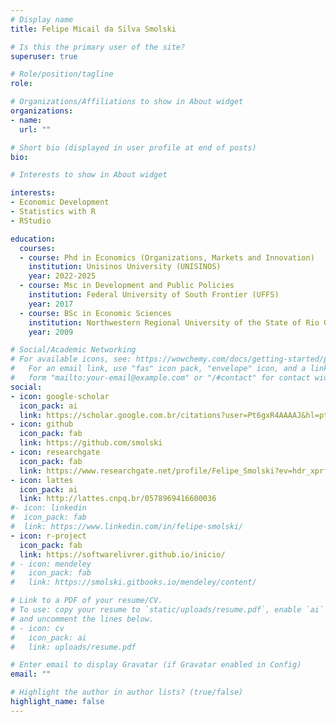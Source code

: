 ```yaml
---
# Display name
title: Felipe Micail da Silva Smolski

# Is this the primary user of the site?
superuser: true

# Role/position/tagline
role: 

# Organizations/Affiliations to show in About widget
organizations:
- name: 
  url: ""

# Short bio (displayed in user profile at end of posts)
bio:

# Interests to show in About widget

interests:
- Economic Development
- Statistics with R
- RStudio

education:
  courses:
  - course: Phd in Economics (Organizations, Markets and Innovation)
    institution: Unisinos University (UNISINOS)
    year: 2022-2025
  - course: Msc in Development and Public Policies
    institution: Federal University of South Frontier (UFFS)
    year: 2017
  - course: BSc in Economic Sciences
    institution: Northwestern Regional University of the State of Rio Grande do Sul (Unijuí)
    year: 2009

# Social/Academic Networking
# For available icons, see: https://wowchemy.com/docs/getting-started/page-builder/#icons
#   For an email link, use "fas" icon pack, "envelope" icon, and a link in the
#   form "mailto:your-email@example.com" or "/#contact" for contact widget.
social:
- icon: google-scholar
  icon_pack: ai
  link: https://scholar.google.com.br/citations?user=Pt6gxR4AAAAJ&hl=pt-BR
- icon: github
  icon_pack: fab
  link: https://github.com/smolski
- icon: researchgate
  icon_pack: fab
  link: https://www.researchgate.net/profile/Felipe_Smolski?ev=hdr_xprfR
- icon: lattes
  icon_pack: ai
  link: http://lattes.cnpq.br/0578969416600036
#- icon: linkedin
#  icon_pack: fab
#  link: https://www.linkedin.com/in/felipe-smolski/
- icon: r-project
  icon_pack: fab
  link: https://softwarelivrer.github.io/inicio/
# - icon: mendeley
#   icon_pack: fab
#   link: https://smolski.gitbooks.io/mendeley/content/  

# Link to a PDF of your resume/CV.
# To use: copy your resume to `static/uploads/resume.pdf`, enable `ai` icons in `params.toml`, 
# and uncomment the lines below.
# - icon: cv
#   icon_pack: ai
#   link: uploads/resume.pdf

# Enter email to display Gravatar (if Gravatar enabled in Config)
email: ""

# Highlight the author in author lists? (true/false)
highlight_name: false
---
```

